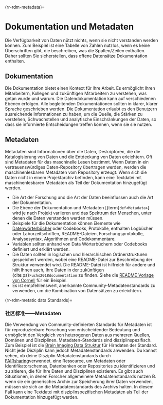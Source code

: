 (rr-rdm-metadata)=
# Dokumentation und Metadaten

Die Verfügbarkeit von Daten nützt nichts, wenn sie nicht verstanden werden können. Zum Beispiel ist eine Tabelle von Zahlen nutzlos, wenn es keine Überschriften gibt, die beschreiben, was die Spalten/Zeilen enthalten. Daher sollten Sie sicherstellen, dass offene Datensätze Dokumentation enthalten.

## Dokumentation

Die Dokumentation bietet einen Kontext für Ihre Arbeit. Es ermöglicht Ihren Mitarbeitern, Kollegen und zukünftigen Mitarbeitern zu verstehen, was getan wurde und warum. Die Datendokumentation kann auf verschiedenen Ebenen erfolgen. Alle begleitenden Dokumentationen sollten in klarer, klarer Sprache geschrieben werden. Die Dokumentation erlaubt es den Benutzern ausreichende Informationen zu haben, um die Quelle, die Stärken zu verstehen, Schwachstellen und analytische Einschränkungen der Daten, so dass sie informierte Entscheidungen treffen können, wenn sie sie nutzen.

## Metadaten

Metadaten sind Informationen über die Daten, Deskriptoren, die die Katalogisierung von Daten und die Entdeckung von Daten erleichtern. Oft sind Metadaten für das maschinelle Lesen bestimmt. Wenn Daten in ein vertrauenswürdiges Daten-Repository übertragen werden, werden die maschinenlesbaren Metadaten vom Repository erzeugt. Wenn sich die Daten nicht in einem Projektarchiv befinden, kann eine Textdatei mit maschinenlesbaren Metadaten als Teil der Dokumentation hinzugefügt werden.

- Die Art der Forschung und die Art der Daten beeinflussen auch die Art der Dokumentation.
- Die Ebene der Dokumentation und Metadaten [{term}`def<Metadata>`] wird je nach Projekt variieren und das Spektrum der Menschen, unter denen die Daten verstanden werden müssen.
- Beispiele für die Dokumentation können Elemente wie [Datenwörterbücher](https://help.osf.io/hc/en-us/articles/360019739054-How-to-Make-a-Data-Dictionary) oder Codebooks, Protokolle, enthalten Logbücher oder Laborzeitschriften, README-Dateien, Forschungsprotokolle, Analysesyntax, Algorithmen und Codekommentare.
- Variablen sollten anhand von Data Wörterbüchern oder Codebooks definiert und erklärt werden.
- Die Daten sollten in logischen und hierarchischen Ordnerstrukturen gespeichert werden, wobei eine README-Datei zur Beschreibung der Struktur verwendet wird. Die README-Datei ist hilfreich für andere und hilft Ihnen auch, Ihre Daten in der zukünftigen {cite:ps}`Fuchs2018documentation` zu finden. Siehe die [README Vorlage von Cornell](https://cornell.app.box.com/v/ReadmeTemplate) für ein Beispiel.
- Es ist empfehlenswert, anerkannte Community-Metadatenstandards zu verwenden, um die Kombination von Datensätzen zu erleichtern.

(rr-rdm-metatic data Standards)=
### 社区标准——Metadaten

Die Verwendung von Community-definierten Standards für Metadaten ist für reproduzierbare Forschung von entscheidender Bedeutung und ermöglicht den Vergleich von heterogenen Daten aus mehreren Quellen, Domänen und Disziplinen. Metadaten-Standards sind disziplinspezifisch. Zum Beispiel ist die [Brain Imaging Data Struktur](https://doi.org/10.25504/FAIRsharing.rd1j6t) für Hirndaten der Standard. Nicht jede Disziplin kann jedoch Metadatenstandards anwenden. Du kannst sehen, ob deine Disziplin Metadatenstandards durch [FAIRsharing](https://fairsharing.org/)verwendet, eine Ressource, um Metadaten oder Identifikatorschemas, Datenbanken oder Repositories zu identifizieren und zu zitieren, die für Ihre Daten und Disziplinen existieren. Es gibt auch Situationen, in denen Forscher allgemeinere Metadatenstandards nutzen B. wenn sie ein generisches Archiv zur Speicherung ihrer Daten verwenden, müssen sie sich an die Metadatenstandards des Archivs halten. In diesem Fall kann eine Textdatei mit disziplinspezifischen Metadaten als Teil der Dokumentation hinzugefügt werden.
